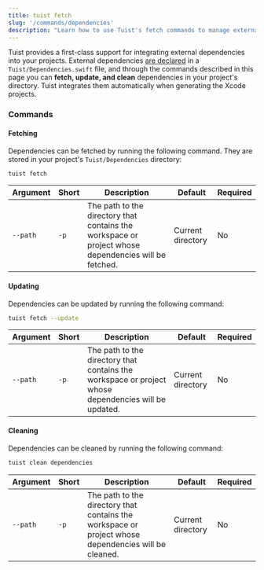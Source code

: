 ```yaml
---
title: tuist fetch
slug: '/commands/dependencies'
description: "Learn how to use Tuist's fetch commands to manage external dependencies."
---
```


Tuist provides a first-class support for integrating external dependencies into your projects. External dependencies [are declared](guides/third-party-dependencies.md) in a `Tuist/Dependencies.swift` file, and through the commands described in this page you can **fetch, update, and clean** dependencies in your project's directory. Tuist integrates them automatically when generating the Xcode projects.

### Commands

#### Fetching

Dependencies can be fetched by running the following command. They are stored in your project's `Tuist/Dependencies` directory:

```bash
tuist fetch
```

| Argument | Short | Description                                                                                          | Default           | Required |
| -------- | ----- | ---------------------------------------------------------------------------------------------------- | ----------------- | -------- |
| `--path` | `-p`  | The path to the directory that contains the workspace or project whose dependencies will be fetched. | Current directory | No       |

#### Updating

Dependencies can be updated by running the following command:

```bash
tuist fetch --update
```

| Argument | Short | Description                                                                                          | Default           | Required |
| -------- | ----- | ---------------------------------------------------------------------------------------------------- | ----------------- | -------- |
| `--path` | `-p`  | The path to the directory that contains the workspace or project whose dependencies will be updated. | Current directory | No       |

#### Cleaning

Dependencies can be cleaned by running the following command:

```bash
tuist clean dependencies
```

| Argument | Short | Description                                                                                          | Default           | Required |
| -------- | ----- | ---------------------------------------------------------------------------------------------------- | ----------------- | -------- |
| `--path` | `-p`  | The path to the directory that contains the workspace or project whose dependencies will be cleaned. | Current directory | No       |
